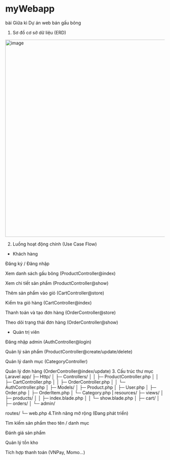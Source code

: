 # myWebapp
bài Giữa kì 
Dự án web bán gấu bông 
1. Sơ đồ cơ sở dữ liệu (ERD)
<img width="1178" height="625" alt="image" src="https://github.com/user-attachments/assets/ec4cc5a8-bf4a-480b-aaba-a7f5555f7b2d" />

2. Luồng hoạt động chính (Use Case Flow)
+ Khách hàng

Đăng ký / Đăng nhập

Xem danh sách gấu bông (ProductController@index)

Xem chi tiết sản phẩm (ProductController@show)

Thêm sản phẩm vào giỏ (CartController@store)

Kiểm tra giỏ hàng (CartController@index)

Thanh toán và tạo đơn hàng (OrderController@store)

Theo dõi trạng thái đơn hàng (OrderController@show)

+ Quản trị viên

Đăng nhập admin (AuthController@login)

Quản lý sản phẩm (ProductController@create/update/delete)

Quản lý danh mục (CategoryController)

Quản lý đơn hàng (OrderController@index/update)
3. Cấu trúc thư mục Laravel
app/
├─ Http/
│  ├─ Controllers/
│  │  ├─ ProductController.php
│  │  ├─ CartController.php
│  │  ├─ OrderController.php
│  │  └─ AuthController.php
│
├─ Models/
│  ├─ Product.php
│  ├─ User.php
│  ├─ Order.php
│  ├─ OrderItem.php
│  └─ Category.php
|
resources/
├─ views/
│  ├─ products/
│  │   ├─ index.blade.php
│  │   └─ show.blade.php
│  ├─ cart/
│  ├─ orders/
│  └─ admin/

routes/
└─ web.php
4.Tính năng mở rộng (Đang phát triển)

Tìm kiếm sản phẩm theo tên / danh mục

Đánh giá sản phẩm

Quản lý tồn kho

Tích hợp thanh toán (VNPay, Momo…)
